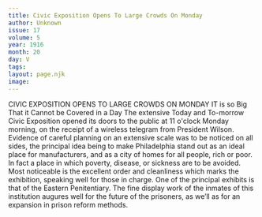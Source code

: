 ```yaml
---
title: Civic Exposition Opens To Large Crowds On Monday
author: Unknown
issue: 17
volume: 5
year: 1916
month: 20
day: V
tags:
layout: page.njk
image:
---
```

CIVIC EXPOSITION OPENS TO LARGE CROWDS ON MONDAY       IT is so Big That it Cannot be Covered in a Day       The extensive Today and To-morrow Civic Exposition opened its doors to the public at 11 o'clock Monday morning, on the receipt of a wireless telegram from President Wilson. Evidence of careful planning on an extensive scale was to be noticed on all sides, the principal idea being to make Philadelphia stand out as an ideal place for manufacturers, and as a city of homes for all people, rich or poor. In fact a place in which poverty, disease, or sickness are to be avoided.       Most noticeable is the excellent order and cleanliness which marks the exhibition, speaking well for those in charge.       One of the principal exhibits is that of the Eastern Penitentiary. The fine display work of the inmates of this institution augures well for the future of the prisoners, as we’ll as for an expansion in prison reform methods.    

